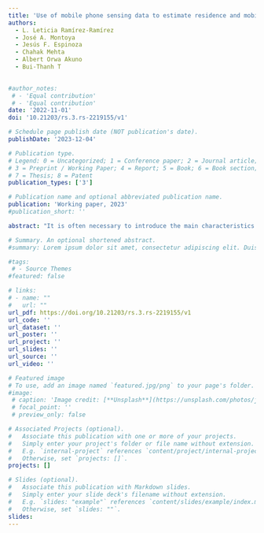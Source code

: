 ```yaml
---
title: 'Use of mobile phone sensing data to estimate residence and mobility times in urban patches during the COVID-19 epidemic: The case of the 2020 outbreak in Hermosillo, Mexico'
authors:
  - L. Leticia Ramírez-Ramírez
  - José A. Montoya
  - Jesús F. Espinoza
  - Chahak Mehta
  - Albert Orwa Akuno
  - Bui-Thanh T
  

#author_notes:
 # - 'Equal contribution'
 # - 'Equal contribution'
date: '2022-11-01'
doi: '10.21203/rs.3.rs-2219155/v1'

# Schedule page publish date (NOT publication's date).
publishDate: '2023-12-04'

# Publication type.
# Legend: 0 = Uncategorized; 1 = Conference paper; 2 = Journal article;
# 3 = Preprint / Working Paper; 4 = Report; 5 = Book; 6 = Book section;
# 7 = Thesis; 8 = Patent
publication_types: ['3']

# Publication name and optional abbreviated publication name.
publication: 'Working paper, 2023'
#publication_short: ''

abstract: "It is often necessary to introduce the main characteristics of population mobility dynamics to model critical social phenomena such as the economy, violence, transmission of information, or infectious diseases. In this work, we focus on modeling and inferring urban population mobility using the geospatial data of its inhabitants. The objective is to estimate mobility and times inhabitants spend in the areas of interest, such as zip codes and census geographical areas. The proposed method uses the Brownian bridge model for animal movement in ecology. We illustrate its possible applications using mobile phone GPS data in 2020 from the city of Hermosillo, Sonora, in Mexico. We incorporate the estimated residence-mobility matrix into a multi-patch compartmental SEIR model to assess the effect of mobility changes due to governmental interventions."

# Summary. An optional shortened abstract.
#summary: Lorem ipsum dolor sit amet, consectetur adipiscing elit. Duis posuere tellus ac convallis placerat. Proin tincidunt magna sed ex sollicitudin condimentum.

#tags:
 # - Source Themes
#featured: false

# links:
# - name: ""
#   url: ""
url_pdf: https://doi.org/10.21203/rs.3.rs-2219155/v1
url_code: ''
url_dataset: ''
url_poster: ''
url_project: ''
url_slides: ''
url_source: ''
url_video: ''

# Featured image
# To use, add an image named `featured.jpg/png` to your page's folder.
#image:
 # caption: 'Image credit: [**Unsplash**](https://unsplash.com/photos/jdD8gXaTZsc)'
 # focal_point: ''
 # preview_only: false

# Associated Projects (optional).
#   Associate this publication with one or more of your projects.
#   Simply enter your project's folder or file name without extension.
#   E.g. `internal-project` references `content/project/internal-project/index.md`.
#   Otherwise, set `projects: []`.
projects: []

# Slides (optional).
#   Associate this publication with Markdown slides.
#   Simply enter your slide deck's filename without extension.
#   E.g. `slides: "example"` references `content/slides/example/index.md`.
#   Otherwise, set `slides: ""`.
slides:
---
```



